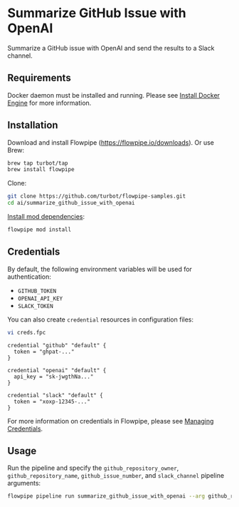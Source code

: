 # Summarize GitHub Issue with OpenAI

Summarize a GitHub issue with OpenAI and send the results to a Slack channel.

## Requirements

Docker daemon must be installed and running. Please see [Install Docker Engine](https://docs.docker.com/engine/install/) for more information.

## Installation

Download and install Flowpipe (https://flowpipe.io/downloads). Or use Brew:

```sh
brew tap turbot/tap
brew install flowpipe
```

Clone:

```sh
git clone https://github.com/turbot/flowpipe-samples.git
cd ai/summarize_github_issue_with_openai
```

[Install mod dependencies](https://flowpipe.io/docs/build/mod-dependencies#mod-dependencies):

```sh
flowpipe mod install
```

## Credentials

By default, the following environment variables will be used for authentication:

- `GITHUB_TOKEN`
- `OPENAI_API_KEY`
- `SLACK_TOKEN`

You can also create `credential` resources in configuration files:

```sh
vi creds.fpc
```

```hcl
credential "github" "default" {
  token = "ghpat-..."
}

credential "openai" "default" {
  api_key = "sk-jwgthNa..."
}

credential "slack" "default" {
  token = "xoxp-12345-..."
}
```

For more information on credentials in Flowpipe, please see [Managing Credentials](https://flowpipe.io/docs/run/credentials).

## Usage

Run the pipeline and specify the `github_repository_owner`, `github_repository_name`, `github_issue_number`, and `slack_channel` pipeline arguments:

```sh
flowpipe pipeline run summarize_github_issue_with_openai --arg github_repository_owner=turbot --arg github_repository_name=flowpipe --arg github_issue_number=478 --arg slack_channel=my-channel
```
